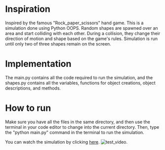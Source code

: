 # Inspiration
Inspired by the famous "Rock_paper_scissors" hand game. This is a simulation done using Python OOPS. Random shapes are spawned over an area and start colliding with each other. During a collision, they change their direction of motion and shape based on the game's rules. Simulation is run until only two of three shapes remain on the screen.

# Implementation 
The main.py contains all the code required to run the simulation, and the shapes.py contains all the variables, functions for object creations, object descriptions, and methods. 

# How to run
Make sure you have all the files in the same directory, and then use the terminal in your code editor to change into the current directory. Then, type the "python main.py" command in the terminal to run the simulation. 

You can watch the simulation by clicking [here](https://github.com/preetam-g/rock_paper_scissors/assets/118665778/254682c0-ddf3-464d-9936-4ce5c429b0a7).
![test_video](https://github.com/preetam-g/rock_paper_scissors/assets/118665778/254682c0-ddf3-464d-9936-4ce5c429b0a7).
